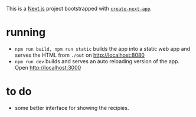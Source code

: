 This is a [Next.js](https://nextjs.org) project bootstrapped with [`create-next-app`](https://nextjs.org/docs/app/api-reference/cli/create-next-app).

# running

- `npm run build, npm run static` builds the app into a static web app and serves the HTML from `./out` on [http://localhost:8080](http://localhost:8080)
- `npm run dev` builds and serves an auto reloading version of the app. Open [http://localhost:3000](http://localhost:3000)

# to do

- some better interface for showing the recipies.
